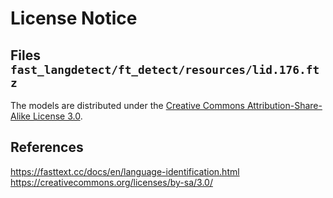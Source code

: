 # License Notice

## Files `fast_langdetect/ft_detect/resources/lid.176.ftz`

The models are distributed under
the [Creative Commons Attribution-Share-Alike License 3.0](https://creativecommons.org/licenses/by-sa/3.0/).

## References

https://fasttext.cc/docs/en/language-identification.html
https://creativecommons.org/licenses/by-sa/3.0/